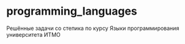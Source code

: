 # programming_languages
Решённые задачи со степика по курсу Языки программирования университета ИТМО
